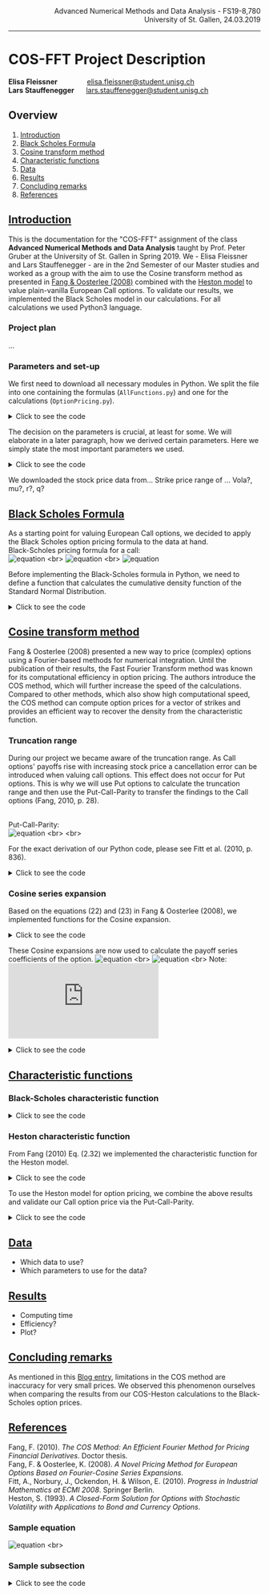 <div align="right">
Advanced Numerical Methods and Data Analysis - FS19-8,780
<br>
University of St. Gallen, 24.03.2019
<br>
</div>

-------------



# COS-FFT Project Description

**Elisa Fleissner** &nbsp; &nbsp; &nbsp; &nbsp; &nbsp; &nbsp; &nbsp;  elisa.fleissner@student.unisg.ch <br>
**Lars Stauffenegger** &nbsp; &nbsp; &nbsp;lars.stauffenegger@student.unisg.ch  <br>

## <div id="0">Overview</div>

1. <a href="#A2">Introduction</a>
2. <a href="#B2">Black Scholes Formula</a>
3. <a href="#C2">Cosine transform method</a>
4. <a href="#D2">Characteristic functions</a>
5. <a href="#E2">Data</a>
6. <a href="#F2">Results</a>
7. <a href="#G2">Concluding remarks</a>
8. <a href="#H2">References</a>


## <div id="A2"> <a href="#0">Introduction  </a> </div>

This is the documentation for the "COS-FFT" assignment of the class **Advanced Numerical Methods and Data Analysis** taught by Prof. Peter Gruber at the University of St. Gallen in Spring 2019. We - Elisa Fleissner and Lars Stauffenegger - are in the 2nd Semester of our Master studies and worked as a group with the aim to use the Cosine transform method as presented in [Fang & Oosterlee (2008)](http://mpra.ub.uni-muenchen.de/9319/) combined with the [Heston model](tbd) to value plain-vanilla European Call options. To validate our results, we implemented the Black Scholes model in our calculations. For all calculations we used Python3 language.

### Project plan ###
...

### Parameters and set-up ###
We first need to download all necessary modules in Python. We split the file into one containing the formulas (`AllFunctions.py`) and one for the calculations (`OptionPricing.py`).

<details> <summary>Click to see the code</summary> <p>

```python
import numpy as np
from scipy.special import erf
np.seterr(divide='ignore', invalid='ignore')
import AllFunctions as func # Only used in the OptionPricing.py file
```
</details> </p>

The decision on the parameters is crucial, at least for some. We will elaborate in a later paragraph, how we derived certain parameters. Here we simply state the most important parameters we used.

<details> <summary>Click to see the code</summary> <p>

```python
# According to Fang 2010, p. 30
# According to Fang 2010, p. 30
r       = 0         # Risk-free rate
mu      = r         # Mean rate of drift
sigma   = 0.0175    # Initial Vola of underyling at time 0; also called u0 or a
S0      = 100       # Today's stock price
tau     = 30 / 365  # Time to expiry in years
q       = 0         # Divindend Yield
lm      = 1.5768    # The speed of mean reversion
v_bar   = 0.0398    # Mean level of variance of the underlying
volvol  = 0.5751    # Volatility of the volatiltiy process (if 0 then constant Vol like BS)
rho     = -0.5711   # Covariance between the log stock and the variance process

# Range of Strikes
K       = np.arange(70, 131, dtype = np.float)

# Truncation Range
L       = 120
a, b    = func.truncationRange(L, mu, tau, sigma, v_bar, lm, rho, volvol)
bma     = b-a

# Number of Points
N       = 15
k       = np.arange(np.power(2,N))

# Input for the Characterstic Function Phi
u       = k*np.pi/bma
```
</details> </p>

We downloaded the stock price data from... Strike price range of ... Vola?, mu?, r?, q?

## <div id="B2"> <a href="#0">Black Scholes Formula  </a> </div>

As a starting point for valuing European Call options, we decided to apply the Black Scholes option pricing formula to the data at hand. <br>
Black-Scholes pricing formula for a call: <br>
![equation](http://latex.codecogs.com/gif.latex?C(S,&space;t)&space;=&space;S\Phi&space;d_1&space;-&space;Ke^{-r(t-t)}\Phi&space;d_2) <br>
![equation](http://latex.codecogs.com/gif.latex?d_1&space;=&space;\frac{ln(S/K)&space;&plus;&space;(r&space;&plus;&space;\sigma^2/2)*(T-t)}{\sigma&space;*\sqrt(T-t)}) <br>
![equation](http://latex.codecogs.com/gif.latex?d_2&space;=&space;d_1&space;-&space;\sigma&space;\sqrt(T-t)) <br>

Before implementing the Black-Scholes formula in Python, we need to define a function that calculates the cumulative density function of the Standard Normal Distribution.

<details> <summary>Click to see the code</summary> <p>
    
```python
def stdnCdf(a):
    cdf = 0.5 + 0.5 * erf(a / np.sqrt(2))
    return cdf

# In[3]: Black Scholes Model
def blackS(S, X, r, T, sigma, q):
    #Calculates Black-Scholes european option prices.
    #  Peter.Gruber@unisg.ch, February 2007
    #  Based on code by Paul.Soderlind@unisg.ch
    #if arg == 6:     # if dividend is specified, correct for it
    S = S * np.exp(-q * T)
    
    d1 = np.divide( ( np.log(np.divide(S, X) ) + (r + 1/2 * np.power(sigma, 2)) * T ), ( sigma * np.sqrt(T)) )
    d2 = d1 - sigma * np.sqrt(T)
    c  = np.multiply(S, stdnCdf(d1)) - np.multiply(np.multiply(X, np.exp(-r*T)), stdnCdf(d2))
    p  = c + np.multiply(X, np.exp(-r*T)) - S                  #put-call parity
    
    return c,p,d1,d2
```
</details> </p>

## <div id="C2"> <a href="#0">Cosine transform method  </a> </div>

Fang & Oosterlee (2008) presented a new way to price (complex) options using a Fourier-based methods for numerical integration. Until the publication of their results, the Fast Fourier Transform method was known for its computational efficiency in option pricing. The authors introduce the COS method, which will further increase the speed of the calculations. Compared to other methods, which also show high computational speed, the COS method can compute option prices for a vector of strikes and provides an efficient way to recover the density from the characteristic function.

### Truncation range ###
During our project we became aware of the truncation range. As Call options' payoffs rise with increasing stock price a cancellation error can be introduced when valuing call options. This effect does not occur for Put options. This is why we will use Put options to calculate the truncation range and then use the Put-Call-Parity to transfer the findings to the Call options (Fang, 2010, p. 28). <br> <br>

Put-Call-Parity: <br>
![equation](http://latex.codecogs.com/gif.latex?v^{call}(\textup{x},&space;t_0)&space;=&space;v^{put}(\textup{x},&space;t_0)&plus;S_0e^{-qT}-Ke^{-rT}) <br> <br>

For the exact derivation of our Python code, please see Fitt et al. (2010, p. 836).

<details> <summary>Click to see the code</summary> <p>
    
```python
def truncationRange(L, mu, tau, sigma, v_bar, lm, rho, volvol):
        c1 = mu * tau + (1 - np.exp(-lm * tau)) * (v_bar - sigma)/(2 * lm) - v_bar * tau / 2

        c2 = 1/(8 * np.power(lm,3)) * (volvol * tau * lm * np.exp(-lm * tau) \
            * (sigma - v_bar) * (8 * lm * rho - 4 * volvol) \
            + lm * rho * volvol * (1 - np.exp(-lm * tau)) * (16 * v_bar - 8 * sigma) \
            + 2 * v_bar * lm * tau * (-4 * lm * rho * volvol + np.power(volvol,2) + 4 * np.power(lm,2)) \
            + np.power(volvol,2) * ((v_bar - 2 * sigma) * np.exp(-2 * lm * tau) \
            + v_bar * (6 * np.exp(-lm * tau) - 7) + 2 * sigma) \
            + 8 * np.power(lm,2) * (sigma - v_bar) * (1 - np.exp(-lm * tau)))

        a = c1 - L * np.sqrt(np.abs(c2))
        b = c1 + L * np.sqrt(np.abs(c2))
        return a, b    
```
</details> </p>

### Cosine series expansion ###
Based on the equations (22) and (23) in Fang & Oosterlee (2008), we implemented functions for the Cosine expansion.

<details> <summary>Click to see the code</summary> <p>
    
```python
def cosSerExp(a,b,c,d,k):
    bma = b-a
    uu  = k * np.pi/bma
    chi = np.multiply(np.divide(1, (1 + np.power(uu,2))), (np.cos(uu * (d-a)) * np.exp(d) - np.cos(uu * (c-a)) * np.exp(c) + np.multiply(uu,np.sin(uu * (d-a))) * np.exp(d)-np.multiply(uu,np.sin(uu * (c-a))) * np.exp(c)))
    return chi


def cosSer1(a,b,c,d,k):
    bma    = b-a
    uu     = k * np.pi/bma
    uu[0]  = 1      # to avoid case differentiation (done 2 lines below)
    psi    = np.divide(1,uu) * ( np.sin(uu * (d-a)) - np.sin(uu * (c-a)) )
    psi[0] = d-c
    return psi
```
</details> </p>

These Cosine expansions are now used to calculate the payoff series coefficients of the option.
![equation](http://latex.codecogs.com/gif.latex?U_k^{call}&space;=&space;\frac{2}{b-a}(\chi&space;_k(0,b)-\psi&space;_k(0,b))) <br>
![equation](http://latex.codecogs.com/gif.latex?U_k^{call}&space;=&space;\frac{2}{b-a}(-\chi&space;_k(0,b)+\psi&space;_k(0,b))) <br>
Note: <br>
![equation](http://latex.codecogs.com/gif.latex?V_k&space;=&space;U_k&space;K)

<details> <summary>Click to see the code</summary> <p>
    
```python
UkPut = 2 / bma * ( func.cosSer1(a,b,a,0,k) - func.cosSerExp(a,b,a,0,k) )
UkCall = 2 / bma * ( func.cosSerExp(a,b,0,b,k) - func.cosSer1(a,b,0,b,k) )
```

</details> </p>

## <div id="D2"> <a href="#0">Characteristic functions  </a> </div>

### Black-Scholes characteristic function ###
<details> <summary>Click to see the code</summary> <p>
    
```python
charactersticFunctionBS = func.charFuncBSM(u, mu, sigma, tau)

C_COS = np.zeros((np.size(K)))

for m in range(0,np.size(K)):
    x  = np.log(S0/K[m])
    addIntegratedTerm = np.exp(1j*k*np.pi*(x-a)/bma)
    Fk = np.real(np.multiply(charactersticFunctionBS, addIntegratedTerm))
    Fk[0]=0.5*Fk[0] 
    C_COS[m] = K[m] * np.sum(np.multiply(Fk,UkCall)) * np.exp(-r*tau)
    
print (C_COS)
```

</details> </p>

### Heston characteristic function ###
From Fang (2010) Eq. (2.32) we implemented the characteristic function for the Heston model. 

<details> <summary>Click to see the code</summary> <p>
    
```python
def charFuncHestonFOH(mu, r, u, tau, sigma, v_bar, lm, rho, volvol):
    d = np.sqrt(np.power(lm - 1j * rho * volvol * u, 2) + np.power(volvol,2) * (np.power(u,2) + u * 1j))
    g = (lm - 1j * rho * volvol * u - d) / (lm - 1j * rho * volvol * u + d)
    #C = np.divide(lm * mu, np.power(volvol,2)) * ( (lm - 1j * rho * volvol * u - d) * tau - 2 * np.log(np.divide((1 - g * np.exp(-d * tau)) , (1-g)) ))
    C = np.divide(lm * v_bar, np.power(volvol,2)) * ( (lm - 1j * rho * volvol * u - d) * tau - 2 * np.log(np.divide((1 - g * np.exp(-d * tau)) , (1-g)) ))
    D = 1j * r * u * tau + sigma / np.power(volvol,2) * (np.divide((1 - np.exp(-d * tau)), (1 - g * np.exp(-d * tau)))) * (lm - 1j * rho * volvol * u - d) 
    phi = np.exp(D) * np.exp(C)
    return phi    
```
</details> </p>

To use the Heston model for option pricing, we combine the above results and validate our Call option price via the Put-Call-Parity. 

<details> <summary>Click to see the code</summary> <p>
    
```python
charactersticFunctionFOH = func.charFuncHestonFOH(mu, r, u, tau, sigma, v_bar, lm, rho, volvol)

C_COS_HFO = np.zeros((np.size(K)))
P_COS_HFO = np.zeros((np.size(K)))
C_COS_PCP = np.zeros((np.size(K)))

for m in range(0, np.size(K)):
    x  = np.log(S0/K[m])
    addIntegratedTerm = np.exp(1j * k * np.pi * (x-a)/bma)
    Fk = np.real(charactersticFunctionFOH * addIntegratedTerm)
    Fk[0] = 0.5 * Fk[0]						
    C_COS_HFO[m] = K[m] * np.sum(np.multiply(Fk, UkCall)) * np.exp(-r * tau)
    P_COS_HFO[m] = K[m] * np.sum(np.multiply(Fk, UkPut)) * np.exp(-r * tau)
    C_COS_PCP[m] = P_COS_HFO[m] + S0 * np.exp(-q * tau) - K[m] * np.exp(-r * tau)    
    
print(C_COS_HFO)
print(P_COS_HFO)
print(C_COS_PCP)
```
</details> </p>

## <div id="E2"> <a href="#0">Data  </a> </div>
- Which data to use? 
- Which parameters to use for the data?

## <div id="F2"> <a href="#0">Results  </a> </div>
- Computing time
- Efficiency?
- Plot?

## <div id="G2"> <a href="#0">Concluding remarks  </a> </div>
As mentioned in this [Blog entry](https://chasethedevil.github.io/post/the-cos-method-for-heston/), limitations in the COS method are inaccuracy for very small prices. We observed this phenomenon ourselves when comparing the results from our COS-Heston calculations to the Black-Scholes option prices.

## <div id="H2"> <a href="#0">References  </a> </div>

Fang, F. (2010). *The COS Method: An Efficient Fourier Method for Pricing Financial Derivatives*. Doctor thesis. <br>
Fang, F. & Oosterlee, K. (2008). *A Novel Pricing Method for European Options Based on Fourier-Cosine Series Expansions*. <br>
Fitt, A., Norbury, J., Ockendon, H. & Wilson, E. (2010). *Progress in Industrial Mathematics at ECMI 2008*. Springer Berlin. <br>
Heston, S. (1993). *A Closed-Form Solution for Options with Stochastic Volatility with Applications to Bond and Currency Options*. <br>

### Sample equation ###
![equation](http://latex.codecogs.com/gif.latex?C(S,&space;t)&space;=&space;S\Phi&space;d_1&space;-&space;Ke^{-r(t-t)}\Phi&space;d_2) <br>

### Sample subsection ###
<details> <summary>Click to see the code</summary> <p>
    
```python
    
```

</details> </p>
